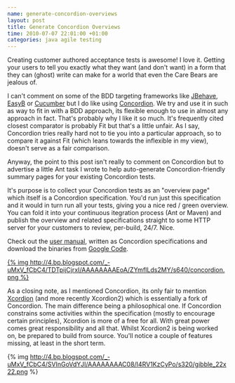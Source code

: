 ```yaml
---
name: generate-concordion-overviews
layout: post
title: Generate Concordion Overviews
time: 2010-07-07 22:01:00 +01:00
categories: java agile testing
---
```


Creating customer authored acceptance tests is awesome! I love it. Getting your users to tell you exactly what they want (and don't want) in a form that they can (ghost) write can make for a world that even the Care Bears are jealous of.
  
I can't comment on some of the BDD targeting frameworks like
[JBehave](http://jbehave.org/), [EasyB](http://www.easyb.org/) or
[Cucumber](http://cukes.info/) but I do like using
[Concordion](http://www.concordion.org/). We try and use it in such as way to
fit in with a BDD approach, its flexible enough to use in almost any approach
in fact. That's probably why I like it so much. It's frequently cited closest
comparator is probably Fit but that's a little unfair. As I say, Concordion
tries really hard not to tie you into a particular approach, so to compare it
against Fit (which leans towards the inflexible in my view), doesn't serve as
a fair comparison.

  
Anyway, the point to this post isn't really to comment on Concordion but to
advertise a little Ant task I wrote to help auto-generate Concordion-friendly
summary pages for your existing Concordion tests.

<!-- more -->
  
It's purpose is to collect your Concordion tests as an "overview page" which
itself is a Concordion specification. You'd run just this specification and it
would in turn run all your tests, giving you a nice red / green overview. You
can fold it into your continuous itegration process (Ant or Maven) and publish
the overview and related specifications straight to some HTTP server for your
customers to review, per-build, 24/7. Nice.

  

Check out the [user manual](http://badrobot.googlecode.com/svn/trunk/bad.robot/concordion-ant-task/manual/Overview.html), written as Concordion
specifications and download the binaries from [Google Code](http://code.google.com/p/badrobot/downloads/list).

[](http://code.google.com/p/badrobot/wiki/ConcordionAntTask)

[{% img http://4.bp.blogspot.com/_-uMxV_fCbC4/TDTpijCjrxI/AAAAAAAAEoA/ZYmfILds2MY/s640/concordion.png %}](http://4.bp.blogspot.com/_-uMxV_fCbC4/TDTpijCjrxI/AAAAAAAAEoA/ZYmfILds2MY/s1600/concordion.png)

  
As a closing note, as I mentioned Concordion, its only fair to mention
[Xcordion](http://code.google.com/p/xcordion/) (and more recently Xcordion2)
which is essentially a fork of Concordion. The main difference being a
philosophical one. If Concordion constrains some activities within the
specification (mostly to encourage certain principles), Xcordion is more of a
free for all. With great power comes great responsibility and all that. Whilst
Xcordion2 is being worked on, be prepared to build from source. You'll notice
a couple of features missing, at least in the short term.


{% img http://4.bp.blogspot.com/_-uMxV_fCbC4/SVInGoVdYJI/AAAAAAAAC08/I4RV1KzCyPo/s320/gibble_22x22.png %}


